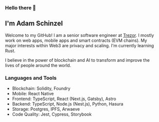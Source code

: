 ### Hello there 👋
## I'm Adam Schinzel

Welcome to my GitHub! I am a senior software engineer at [Trezor](https://trezor.io/). I mostly work on web apps, mobile apps and smart contracts (EVM chains). My major interests within Web3 are privacy and scaling. I'm currently learning Rust.

I believe in the power of blockchain and AI to transform and improve the lives of people around the world.

### Languages and Tools

- Blockchain: Solidity, Foundry
- Mobile: React Native
- Frontend: TypeScript, React (Next.js, Gatsby), Astro
- Backend: TypeScript, Node.js (Nest.js), Python, Hasura
- Storage: Postgres, IPFS, Arwaeve
- Code Quality: Jest, Cypress, Storybook
